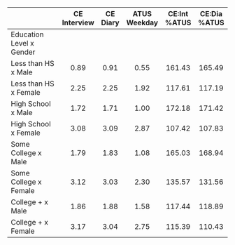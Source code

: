 
|                      | CE<br>Interview |  CE<br>Diary | ATUS<br>Weekday | CE:Int<br>%ATUS | CE:Dia<br>%ATUS |
| -------------------- | :----------: | :----------: | :----------: | :----------: | :----------: |
| Education Level x Gender |              |              |              |              |              |
| Less than HS x Male  |         0.89 |         0.91 |         0.55 |       161.43 |       165.49 |
| Less than HS x Female |         2.25 |         2.25 |         1.92 |       117.61 |       117.19 |
| High School x Male   |         1.72 |         1.71 |         1.00 |       172.18 |       171.42 |
| High School x Female |         3.08 |         3.09 |         2.87 |       107.42 |       107.83 |
| Some College x Male  |         1.79 |         1.83 |         1.08 |       165.03 |       168.94 |
| Some College x Female |         3.12 |         3.03 |         2.30 |       135.57 |       131.56 |
| College + x Male     |         1.86 |         1.88 |         1.58 |       117.44 |       118.89 |
| College + x Female   |         3.17 |         3.04 |         2.75 |       115.39 |       110.43 |

